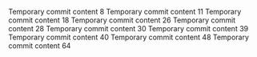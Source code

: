 Temporary commit content 8
Temporary commit content 11
Temporary commit content 18
Temporary commit content 26
Temporary commit content 28
Temporary commit content 30
Temporary commit content 39
Temporary commit content 40
Temporary commit content 48
Temporary commit content 64
